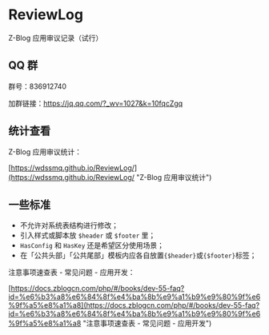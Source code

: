 # ReviewLog

Z-Blog 应用审议记录（试行）

## QQ 群

群号：836912740

加群链接：https://jq.qq.com/?_wv=1027&k=10fqcZgq

## 统计查看

Z-Blog 应用审议统计：

[https://wdssmq.github.io/ReviewLog/](https://wdssmq.github.io/ReviewLog/ "Z-Blog 应用审议统计")

## 一些标准

- 不允许对系统表结构进行修改；
- 引入样式或脚本放 `$header` 或 `$footer` 里；
- `HasConfig` 和 `HasKey` 还是希望区分使用场景；
- 在「公共头部」「公共尾部」模板内应各自放置`{$header}`或`{$footer}`标签；

注意事项速查表 - 常见问题 - 应用开发：

[https://docs.zblogcn.com/php/#/books/dev-55-faq?id=%e6%b3%a8%e6%84%8f%e4%ba%8b%e9%a1%b9%e9%80%9f%e6%9f%a5%e8%a1%a8](https://docs.zblogcn.com/php/#/books/dev-55-faq?id=%e6%b3%a8%e6%84%8f%e4%ba%8b%e9%a1%b9%e9%80%9f%e6%9f%a5%e8%a1%a8 "注意事项速查表 - 常见问题 - 应用开发")
